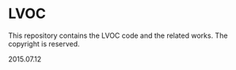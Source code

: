 # LVOC
This repository contains the LVOC code and the related works. The copyright is reserved. 

2015.07.12

